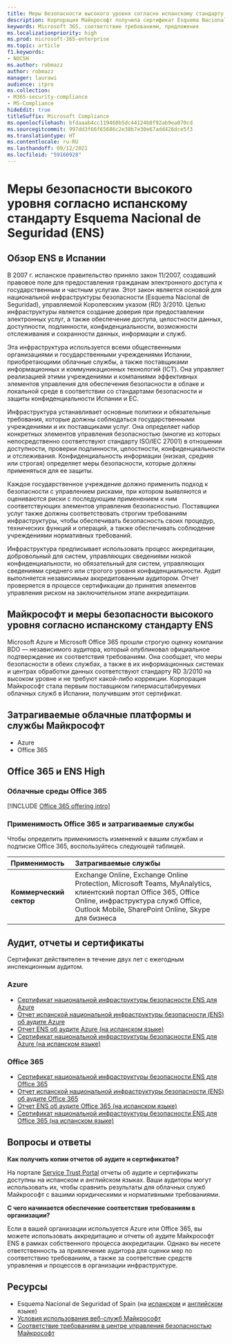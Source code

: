 ```yaml
---
title: Меры безопасности высокого уровня согласно испанскому стандарту Esquema Nacional de Seguridad (ENS)
description: Корпорация Майкрософт получила сертификат Esquema Nacional de Seguridad (национальная инфраструктура безопасности) в Испании.
keywords: Microsoft 365, соответствие требованиям, предложения
ms.localizationpriority: high
ms.prod: microsoft-365-enterprise
ms.topic: article
f1.keywords:
- NOCSH
ms.author: robmazz
author: robmazz
manager: laurawi
audience: itpro
ms.collection:
- M365-security-compliance
- MS-Compliance
hideEdit: true
titleSuffix: Microsoft Compliance
ms.openlocfilehash: bfdaaab4cc119460b5dc44124b8f92ab9ea070cd
ms.sourcegitcommit: 997dd3f66f65686c2e38b7e30e67add426dce5f3
ms.translationtype: HT
ms.contentlocale: ru-RU
ms.lasthandoff: 09/12/2021
ms.locfileid: "59160928"
---
```

# <a name="spain-esquema-nacional-de-seguridad-ens-high-level-security-measures"></a>Меры безопасности высокого уровня согласно испанскому стандарту Esquema Nacional de Seguridad (ENS)

## <a name="spain-ens-overview"></a>Обзор ENS в Испании

В 2007 г. испанское правительство приняло закон 11/2007, создавший правовое поле для предоставления гражданам электронного доступа к государственным и частным услугам. Этот закон является основой для национальной инфраструктуры безопасности (Esquema Nacional de Seguridad), управляемой Королевским указом (RD) 3/2010. Целью инфраструктуры является создание доверия при предоставлении электронных услуг, а также обеспечение доступа, целостности данных, доступности, подлинности, конфиденциальности, возможности отслеживания и сохранности данных, информации и служб.

Эта инфраструктура используется всеми общественными организациями и государственными учреждениями Испании, приобретающими облачные службы, а также поставщиками информационных и коммуникационных технологий (ICT). Она управляет реализацией этими учреждениями и компаниями эффективных элементов управления для обеспечения безопасности в облаке и локальной среде в соответствии со стандартами безопасности и защиты конфиденциальности Испании и ЕС.

Инфраструктура устанавливает основные политики и обязательные требования, которые должны соблюдаться государственными учреждениями и их поставщиками услуг. Она определяет набор конкретных элементов управления безопасностью (многие из которых непосредственно соответствуют стандарту ISO/IEC 27001) в отношении доступности, проверки подлинности, целостности, конфиденциальности и отслеживания. Конфиденциальность информации (низкая, средняя или строгая) определяет меры безопасности, которые должны применяться для ее защиты.

Каждое государственное учреждение должно применить подход к безопасности с управлением рисками, при котором выявляются и оцениваются риски с последующим применением к ним соответствующих элементов управления безопасностью. Поставщики услуг также должны соответствовать строгим требованиям инфраструктуры, чтобы обеспечивать безопасность своих процедур, технических функций и операций, а также обеспечивать соблюдение учреждениями нормативных требований.

Инфраструктура предписывает использовать процесс аккредитации, добровольный для систем, управляющих сведениями низкой конфиденциальности, но обязательный для систем, управляющих сведениями среднего или строгого уровня конфиденциальности. Аудит выполняется независимым аккредитованным аудитором. Отчет проверяется в процессе сертификации до принятия элементов управления риском на заключительном этапе аккредитации.

## <a name="microsoft-and-spain-ens-high-level-security-measures"></a>Майкрософт и меры безопасности высокого уровня согласно испанскому стандарту ENS

Microsoft Azure и Microsoft Office 365 прошли строгую оценку компании BDO — независимого аудитора, который опубликовал официальное подтверждение их соответствия требованиям. Она сообщает, что меры безопасности в обеих службах, а также в их информационных системах и центрах обработки данных соответствуют стандарту RD 3/2010 на высоком уровне и не требуют какой-либо коррекции. Корпорация Майкрософт стала первым поставщиком гипермасштабируемых облачных служб в Испании, получившим этот сертификат.

## <a name="microsoft-in-scope-cloud-platforms--services"></a>Затрагиваемые облачные платформы и службы Майкрософт

- Azure
- Office 365

## <a name="office-365-and-ens-high"></a>Office 365 и ENS High

### <a name="office-365-cloud-environments"></a>Облачные среды Office 365

[!INCLUDE [Office 365 offering intro](../includes/o365-offering-introduction.md)]

### <a name="office-365-applicability-and-in-scope-services"></a>Применимость Office 365 и затрагиваемые службы

Чтобы определить применимость изменений к вашим службам и подписке Office 365, воспользуйтесь следующей таблицей.

| **Применимость** | **Затрагиваемые службы** |
|:------------------|:----------------------|
| **Коммерческий сектор** | Exchange Online, Exchange Online Protection, Microsoft Teams, MyAnalytics, клиентский портал Office 365, Office Online, инфраструктура служб Office, Outlook Mobile, SharePoint Online, Skype для бизнеса |

## <a name="audits-reports-and-certificates"></a>Аудит, отчеты и сертификаты

Сертификат действителен в течение двух лет с ежегодным инспекционным аудитом.

### <a name="azure"></a>Azure

- [Сертификат национальной инфраструктуры безопасности ENS для Azure](https://aka.ms/AzureNationalSecurityFrameworkENSCertificate)
- [Отчет испанской национальной инфраструктуры безопасности (ENS) об аудите Azure](https://aka.ms/AzureNationalSecurityFrameworkAuditReport)
- [Отчет ENS об аудите Azure (на испанском языке)](https://aka.ms/AzureInformeAuditoriaENS)
- [Сертификат национальной инфраструктуры безопасности ENS для Azure (на испанском языке)](https://aka.ms/AzureNationalSecurityFrameworkCertificadoENS)

### <a name="office-365"></a>Office 365

- [Сертификат национальной инфраструктуры безопасности ENS для Office 365](https://aka.ms/Office365NationalSecurityFrameworkENSCertificate)
- [Отчет испанской национальной инфраструктуры безопасности (ENS) об аудите Office 365](https://aka.ms/Office365NationalSecurityFrameworkAuditReport)
- [Отчет ENS об аудите Office 365 (на испанском языке)](https://aka.ms/Office365InformeAuditoriaENS)
- [Сертификат национальной инфраструктуры безопасности ENS для Office 365 (на испанском языке)](https://aka.ms/Office365NationalSecurityFrameworkCertificadoENS)

## <a name="frequently-asked-questions"></a>Вопросы и ответы

**Как получить копии отчетов об аудите и сертификатов?**

На портале [Service Trust Portal](https://aka.ms/stphelp) отчеты об аудите и сертификаты доступны на испанском и английском языках. Ваши аудиторы могут использовать их, чтобы сравнить результаты для облачных служб Майкрософт с вашими юридическими и нормативными требованиями.

**С чего начинается обеспечение соответствия требованиям в организации?**

Если в вашей организации используется Azure или Office 365, вы можете использовать аккредитацию и отчеты об аудите Майкрософт ENS в рамках собственного процесса аккредитации. Однако вы несете ответственность за привлечение аудитора для оценки мер по соответствию требованиям, а также за соответствие средств управления и процессов в организации инфраструктуре.

## <a name="resources"></a>Ресурсы

- Esquema Nacional de Seguridad of Spain (на [испанском](https://administracionelectronica.gob.es/pae_Home/pae_Estrategias/pae_Seguridad_Inicio/pae_Esquema_Nacional_de_Seguridad.html?idioma=sp#.Vwxp82mcGM8) и [английском](https://administracionelectronica.gob.es/pae_Home/pae_Estrategias/pae_Seguridad_Inicio/pae_Esquema_Nacional_de_Seguridad.html?idioma=en#.VwvcgmmcGM9) языке)
- [Условия использования веб-служб Майкрософт](https://aka.ms/Online-Services-Terms)
- [Соответствие требованиям в центре управления безопасностью Майкрософт](https://www.microsoft.com/trust-center/compliance/compliance-overview)
